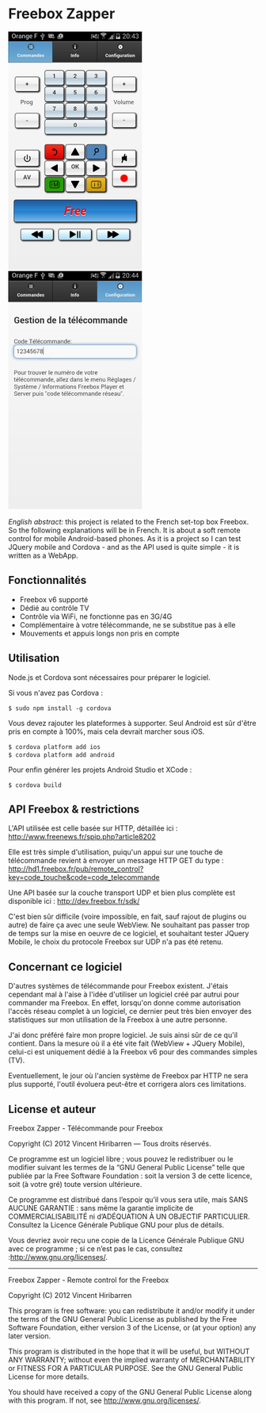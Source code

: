 Freebox Zapper
==============

![ScreenShot1](materials/screenshot1-mini.png) ![ScreenShot2](materials/screenshot2-mini.png)

*English abstract:* this project is related to the French set-top box Freebox. So the following explanations will be in French. It is about a soft remote control for mobile Android-based phones. As it is a project so I can test JQuery mobile and Cordova - and as the API used is quite simple - it is written as a WebApp.

Fonctionnalités
---------------

-	Freebox v6 supporté
-	Dédié au contrôle TV
-	Contrôle via WiFi, ne fonctionne pas en 3G/4G
-	Complémentaire à votre télécommande, ne se substitue pas à elle
-	Mouvements et appuis longs non pris en compte

Utilisation
-----------

Node.js et Cordova sont nécessaires pour préparer le logiciel.

Si vous n'avez pas Cordova :

```
$ sudo npm install -g cordova
```

Vous devez rajouter les plateformes à supporter. Seul Android est sûr d'être pris en compte à 100%, mais cela devrait marcher sous iOS.

```
$ cordova platform add ios
$ cordova platform add android
```

Pour enfin générer les projets Android Studio et XCode :

```
$ cordova build
```

API Freebox & restrictions
--------------------------

L'API utilisée est celle basée sur HTTP, détaillée ici : http://www.freenews.fr/spip.php?article8202

Elle est très simple d'utilisation, puiqu'un appui sur une touche de télécommande revient à envoyer un message HTTP GET du type : http://hd1.freebox.fr/pub/remote_control?key=code_touche&code=code_telecommande

Une API basée sur la couche transport UDP et bien plus complète est disponible ici : http://dev.freebox.fr/sdk/

C'est bien sûr difficile (voire impossible, en fait, sauf rajout de plugins ou autre) de faire ça avec une seule WebView. Ne souhaitant pas passer trop de temps sur la mise en oeuvre de ce logiciel, et souhaitant tester JQuery Mobile, le choix du protocole Freebox sur UDP n'a pas été retenu.

Concernant ce logiciel
----------------------

D'autres systèmes de télécommande pour Freebox existent. J'étais cependant mal à l'aise à l'idée d'utiliser un logiciel créé par autrui pour commander ma Freebox. En effet, lorsqu'on donne comme autorisation l'accès réseau complet à un logiciel, ce dernier peut très bien envoyer des statistiques sur mon utilisation de la Freebox à une autre personne.

J'ai donc préféré faire mon propre logiciel. Je suis ainsi sûr de ce qu'il contient. Dans la mesure où il a été vite fait (WebView + JQuery Mobile), celui-ci est uniquement dédié à la Freebox v6 pour des commandes simples (TV).

Eventuellement, le jour où l'ancien système de Freebox par HTTP ne sera plus supporté, l'outil évoluera peut-être et corrigera alors ces limitations.

License et auteur
-----------------

Freebox Zapper - Télécommande pour Freebox

Copyright (C) 2012 Vincent Hiribarren — Tous droits réservés.

Ce programme est un logiciel libre ; vous pouvez le redistribuer ou le modifier suivant les termes de la “GNU General Public License” telle que publiée par la Free Software Foundation : soit la version 3 de cette licence, soit (à votre gré) toute version ultérieure.

Ce programme est distribué dans l’espoir qu’il vous sera utile, mais SANS AUCUNE GARANTIE : sans même la garantie implicite de COMMERCIALISABILITÉ ni d’ADÉQUATION À UN OBJECTIF PARTICULIER. Consultez la Licence Générale Publique GNU pour plus de détails.

Vous devriez avoir reçu une copie de la Licence Générale Publique GNU avec ce programme ; si ce n’est pas le cas, consultez :http://www.gnu.org/licenses/.

---

Freebox Zapper - Remote control for the Freebox

Copyright (C) 2012 Vincent Hiribarren

This program is free software: you can redistribute it and/or modify it under the terms of the GNU General Public License as published by the Free Software Foundation, either version 3 of the License, or (at your option) any later version.

This program is distributed in the hope that it will be useful, but WITHOUT ANY WARRANTY; without even the implied warranty of MERCHANTABILITY or FITNESS FOR A PARTICULAR PURPOSE. See the GNU General Public License for more details.

You should have received a copy of the GNU General Public License along with this program. If not, see http://www.gnu.org/licenses/.
